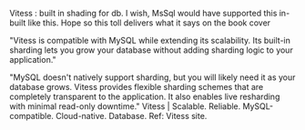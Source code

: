 Vitess : built in shading for db.
I wish, MsSql would have supported this in-built like this.  Hope so this toll delivers what it says on the book cover

"Vitess is compatible with MySQL while extending its scalability. Its built-in sharding lets you grow your database without adding sharding logic to your application."

"MySQL doesn't natively support sharding, but you will likely need it as your database grows. Vitess provides flexible sharding schemes that are completely transparent to the application. It also enables live resharding with minimal read-only downtime."
Vitess | Scalable. Reliable. MySQL-compatible. Cloud-native. Database.
Ref: Vitess site.